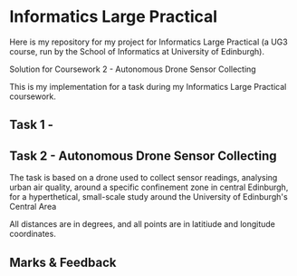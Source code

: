 # Informatics Large Practical
Here is my repository for my project for Informatics Large Practical (a UG3 course, run by the School of Informatics at University of Edinburgh).

Solution for Coursework 2 - Autonomous Drone Sensor Collecting

This is my implementation for a task during my Informatics Large Practical coursework. 

## Task 1 - 

## Task 2 - Autonomous Drone Sensor Collecting
The task is based on a drone used to collect sensor readings, analysing urban air quality,
around a specific confinement zone in central Edinburgh, for a hyperthetical, small-scale
study around the University of Edinburgh's Central Area

All distances are in degrees, and all points are in latitiude and longitude coordinates. 

## Marks & Feedback
